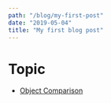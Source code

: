 ```yaml
---
path: "/blog/my-first-post"
date: "2019-05-04"
title: "My first blog post"
---
```


# Topic
 
- [Object Comparison](/learning-by-doing/docs/test)